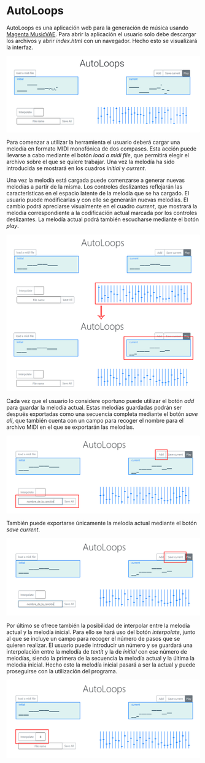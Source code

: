 # AutoLoops

AutoLoops es una aplicación web para la generación de música usando [Magenta MusicVAE](https://magenta.tensorflow.org/music-vae). Para abrir la aplicación el usuario solo debe descargar los archivos y abrir _index.html_ con un navegador. Hecho esto se visualizará la interfaz.

![Interfaz de AutoLoops](img/autoloops.png)

Para comenzar a utilizar la herramienta el usuario deberá cargar una melodía en formato MIDI monofónica de dos compases. Esta acción puede llevarse a cabo mediante el botón _load a midi file_, que permitirá elegir el archivo sobre el que se quiere trabajar. Una vez la melodía ha sido introducida se mostrará en los cuadros _initial_ y _current_.

Una vez la melodía está cargada puede comenzarse a generar nuevas melodías a partir de la misma. Los controles deslizantes reflejarán las características en el espacio latente de la melodía que se ha cargado. El usuario puede modificarlas y con ello se generarán nuevas melodías. El cambio podrá apreciarse visualmente en el cuadro _current_, que mostrará la melodía correspondiente a la codificación actual marcada por los controles deslizantes. La melodía actual podrá también escucharse mediante el botón _play_.

![Crear una nueva melodía en AutoLoops](img/changemelody.png)

Cada vez que el usuario lo considere oportuno puede utilizar el botón _add_ para guardar la melodía actual. Estas melodías guardadas podrán ser después exportadas como una secuencia completa mediante el botón _save all_, que también cuenta con un campo para recoger el nombre para el archivo MIDI en el que se exportarán las melodías.

![Guardar y exportar una secuencia de melodías en AutoLoops](img/savemelody.png)

También puede exportarse únicamente la melodía actual mediante el botón _save current_.

![Exportar la melodía actual en AutoLoops](img/savecurrentmelody.png)

Por último se ofrece también la posibilidad de interpolar entre la melodía actual y la melodía inicial. Para ello se hará uso del botón _interpolate_, junto al que se incluye un campo para recoger el número de pasos que se quieren realizar. El usuario puede introducir un número y se guardará una interpolación entre la melodía de _textit_ y la de _initial_ con ese número de melodías, siendo la primera de la secuencia la melodía actual y la última la melodía inicial. Hecho esto la melodía inicial pasará a ser la actual y puede proseguirse con la utilización del programa.

![Intepolación entre la melodía actual y la inicial en 8 pasos](img/interpolatemelody.png)
